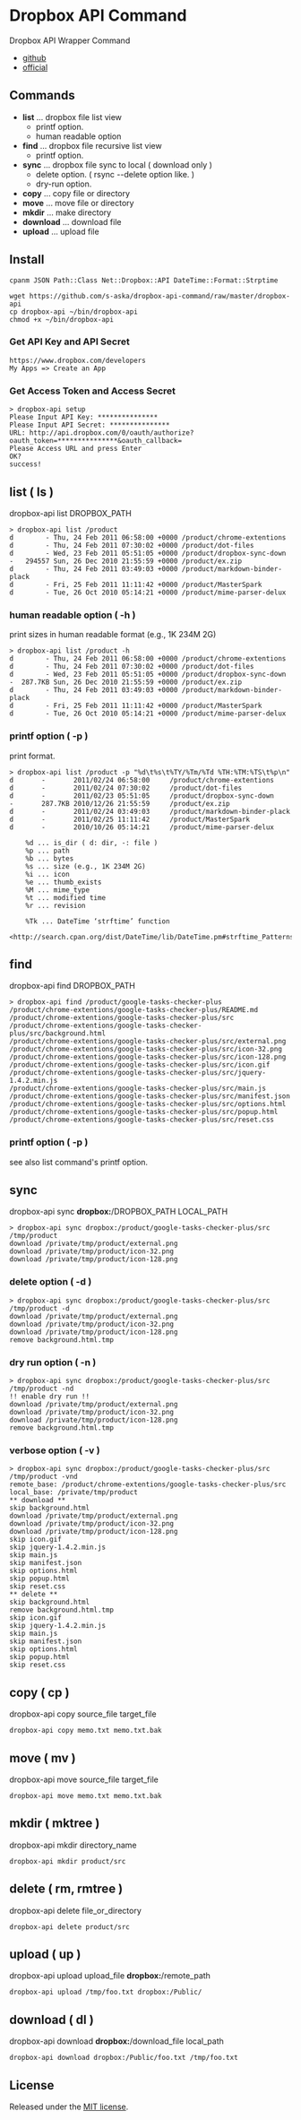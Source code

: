 # Dropbox API Command

Dropbox API Wrapper Command

- [github](https://github.com/s-aska/dropbox-api-command)
- [official](http://doc.7kai.org/Product/DropboxAPICommand/README)

## Commands
- **list** ... dropbox file list view
  - printf option.
  - human readable option
- **find** ... dropbox file recursive list view
  - printf option.
- **sync** ... dropbox file sync to local ( download only )
  - delete option. ( rsync --delete option like. )
  - dry-run option.
- **copy**     ... copy file or directory
- **move**     ... move file or directory
- **mkdir**    ... make directory
- **download** ... download file
- **upload**   ... upload file

## Install

    cpanm JSON Path::Class Net::Dropbox::API DateTime::Format::Strptime
    
    wget https://github.com/s-aska/dropbox-api-command/raw/master/dropbox-api
    cp dropbox-api ~/bin/dropbox-api
    chmod +x ~/bin/dropbox-api

### Get API Key and API Secret

    https://www.dropbox.com/developers
    My Apps => Create an App

### Get Access Token and Access Secret

    > dropbox-api setup
    Please Input API Key: ***************
    Please Input API Secret: ***************
    URL: http://api.dropbox.com/0/oauth/authorize?oauth_token=***************&oauth_callback=
    Please Access URL and press Enter
    OK?
    success!

## list ( ls )

dropbox-api list DROPBOX_PATH

    > dropbox-api list /product
    d        - Thu, 24 Feb 2011 06:58:00 +0000 /product/chrome-extentions
    d        - Thu, 24 Feb 2011 07:30:02 +0000 /product/dot-files
    d        - Wed, 23 Feb 2011 05:51:05 +0000 /product/dropbox-sync-down
    -   294557 Sun, 26 Dec 2010 21:55:59 +0000 /product/ex.zip
    d        - Thu, 24 Feb 2011 03:49:03 +0000 /product/markdown-binder-plack
    d        - Fri, 25 Feb 2011 11:11:42 +0000 /product/MasterSpark
    d        - Tue, 26 Oct 2010 05:14:21 +0000 /product/mime-parser-delux

### human readable option ( -h )

print sizes in human readable format (e.g., 1K 234M 2G)

    > dropbox-api list /product -h
    d        - Thu, 24 Feb 2011 06:58:00 +0000 /product/chrome-extentions
    d        - Thu, 24 Feb 2011 07:30:02 +0000 /product/dot-files
    d        - Wed, 23 Feb 2011 05:51:05 +0000 /product/dropbox-sync-down
    -  287.7KB Sun, 26 Dec 2010 21:55:59 +0000 /product/ex.zip
    d        - Thu, 24 Feb 2011 03:49:03 +0000 /product/markdown-binder-plack
    d        - Fri, 25 Feb 2011 11:11:42 +0000 /product/MasterSpark
    d        - Tue, 26 Oct 2010 05:14:21 +0000 /product/mime-parser-delux

### printf option ( -p )

print format.

    > dropbox-api list /product -p "%d\t%s\t%TY/%Tm/%Td %TH:%TM:%TS\t%p\n"
    d       -       2011/02/24 06:58:00     /product/chrome-extentions
    d       -       2011/02/24 07:30:02     /product/dot-files
    d       -       2011/02/23 05:51:05     /product/dropbox-sync-down
    -       287.7KB 2010/12/26 21:55:59     /product/ex.zip
    d       -       2011/02/24 03:49:03     /product/markdown-binder-plack
    d       -       2011/02/25 11:11:42     /product/MasterSpark
    d       -       2010/10/26 05:14:21     /product/mime-parser-delux
    
        %d ... is_dir ( d: dir, -: file )
        %p ... path
        %b ... bytes
        %s ... size (e.g., 1K 234M 2G)
        %i ... icon
        %e ... thumb_exists
        %M ... mime_type
        %t ... modified time
        %r ... revision
    
        %Tk ... DateTime ‘strftime’ function
                <http://search.cpan.org/dist/DateTime/lib/DateTime.pm#strftime_Patterns>

## find

dropbox-api find DROPBOX_PATH

    > dropbox-api find /product/google-tasks-checker-plus
    /product/chrome-extentions/google-tasks-checker-plus/README.md
    /product/chrome-extentions/google-tasks-checker-plus/src
    /product/chrome-extentions/google-tasks-checker-plus/src/background.html
    /product/chrome-extentions/google-tasks-checker-plus/src/external.png
    /product/chrome-extentions/google-tasks-checker-plus/src/icon-32.png
    /product/chrome-extentions/google-tasks-checker-plus/src/icon-128.png
    /product/chrome-extentions/google-tasks-checker-plus/src/icon.gif
    /product/chrome-extentions/google-tasks-checker-plus/src/jquery-1.4.2.min.js
    /product/chrome-extentions/google-tasks-checker-plus/src/main.js
    /product/chrome-extentions/google-tasks-checker-plus/src/manifest.json
    /product/chrome-extentions/google-tasks-checker-plus/src/options.html
    /product/chrome-extentions/google-tasks-checker-plus/src/popup.html
    /product/chrome-extentions/google-tasks-checker-plus/src/reset.css

### printf option ( -p )

see also list command's printf option.

## sync

dropbox-api sync **dropbox:**/DROPBOX\_PATH LOCAL\_PATH

    > dropbox-api sync dropbox:/product/google-tasks-checker-plus/src /tmp/product
    download /private/tmp/product/external.png
    download /private/tmp/product/icon-32.png
    download /private/tmp/product/icon-128.png

### delete option ( -d )

    > dropbox-api sync dropbox:/product/google-tasks-checker-plus/src /tmp/product -d
    download /private/tmp/product/external.png
    download /private/tmp/product/icon-32.png
    download /private/tmp/product/icon-128.png
    remove background.html.tmp

### dry run option ( -n )

    > dropbox-api sync dropbox:/product/google-tasks-checker-plus/src /tmp/product -nd
    !! enable dry run !!
    download /private/tmp/product/external.png
    download /private/tmp/product/icon-32.png
    download /private/tmp/product/icon-128.png
    remove background.html.tmp

### verbose option ( -v )

    > dropbox-api sync dropbox:/product/google-tasks-checker-plus/src /tmp/product -vnd
    remote_base: /product/chrome-extentions/google-tasks-checker-plus/src
    local_base: /private/tmp/product
    ** download **
    skip background.html
    download /private/tmp/product/external.png
    download /private/tmp/product/icon-32.png
    download /private/tmp/product/icon-128.png
    skip icon.gif
    skip jquery-1.4.2.min.js
    skip main.js
    skip manifest.json
    skip options.html
    skip popup.html
    skip reset.css
    ** delete **
    skip background.html
    remove background.html.tmp
    skip icon.gif
    skip jquery-1.4.2.min.js
    skip main.js
    skip manifest.json
    skip options.html
    skip popup.html
    skip reset.css

## copy ( cp )

dropbox-api copy source\_file target\_file

    dropbox-api copy memo.txt memo.txt.bak

## move ( mv )

dropbox-api move source\_file target\_file

    dropbox-api move memo.txt memo.txt.bak

## mkdir ( mktree )

dropbox-api mkdir directory\_name

    dropbox-api mkdir product/src

## delete ( rm, rmtree )

dropbox-api delete file\_or\_directory

    dropbox-api delete product/src

## upload ( up )

dropbox-api upload upload\_file **dropbox:**/remote\_path

    dropbox-api upload /tmp/foo.txt dropbox:/Public/

## download ( dl )

dropbox-api download **dropbox:**/download\_file local\_path

    dropbox-api download dropbox:/Public/foo.txt /tmp/foo.txt

## License
Released under the [MIT license](http://creativecommons.org/licenses/MIT/).

